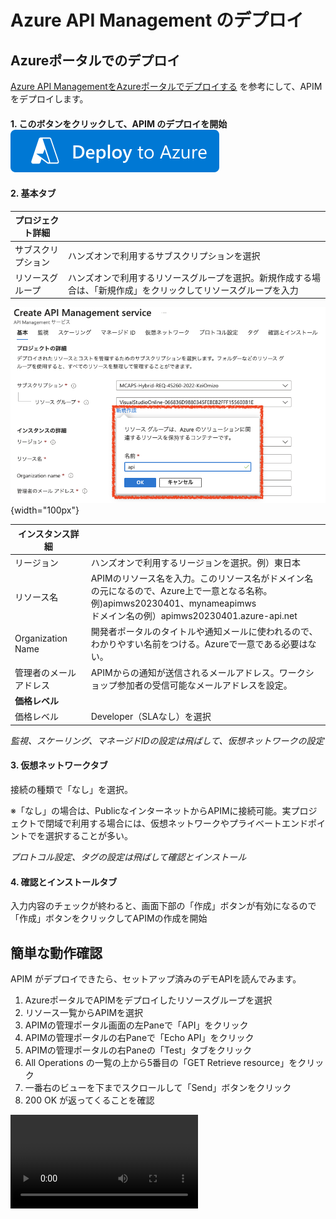 # Azure API Management のデプロイ

## Azureポータルでのデプロイ

[Azure API ManagementをAzureポータルでデプロイする](https://learn.microsoft.com/ja-jp/azure/api-management/get-started-create-service-instance) を参考にして、APIM をデプロイします。



#### 1. このボタンをクリックして、APIM のデプロイを開始　<a href="https://portal.azure.com/#create/Microsoft.ApiManagement"><img src="./images/deploytoazurebutton.svg" /></a>　

#### 2. 基本タブ

|プロジェクト詳細| |
|---|---|
|サブスクリプション| ハンズオンで利用するサブスクリプションを選択|
|リソースグループ|ハンズオンで利用するリソースグループを選択。新規作成する場合は、「新規作成」をクリックしてリソースグループを入力 |

![リソースグループ新規作成](images/new-rg.png){width="100px"}


|インスタンス詳細||
|---|---|
|リージョン|ハンズオンで利用するリージョンを選択。例）東日本|
|リソース名|APIMのリソース名を入力。このリソース名がドメイン名の元になるので、Azure上で一意となる名称。<br>例)apimws20230401、mynameapimws<br>ドメイン名の例）apimws20230401.azure-api.net|
|Organization Name|開発者ポータルのタイトルや通知メールに使われるので、わかりやすい名前をつける。Azureで一意である必要はない。|
|管理者のメールアドレス|APIMからの通知が送信されるメールアドレス。ワークショップ参加者の受信可能なメールアドレスを設定。|
|**価格レベル**||
|価格レベル|Developer（SLAなし）を選択|


*監視、スケーリング、マネージドIDの設定は飛ばして、仮想ネットワークの設定*

#### 3. 仮想ネットワークタブ
接続の種類で「なし」を選択。

※「なし」の場合は、PublicなインターネットからAPIMに接続可能。実プロジェクトで閉域で利用する場合には、仮想ネットワークやプライベートエンドポイントでを選択することが多い。

*プロトコル設定、タグの設定は飛ばして確認とインストール*

#### 4. 確認とインストールタブ
入力内容のチェックが終わると、画面下部の「作成」ボタンが有効になるので「作成」ボタンをクリックしてAPIMの作成を開始

## 簡単な動作確認

APIM がデプロイできたら、セットアップ済みのデモAPIを読んでみます。

1. AzureポータルでAPIMをデプロイしたリソースグループを選択
2. リソース一覧からAPIMを選択
3. APIMの管理ポータル画面の左Paneで「API」をクリック
4. APIMの管理ポータルの右Paneで「Echo API」をクリック
5. APIMの管理ポータルの右Paneの「Test」タブをクリック
6. All Operations の一覧の上から5番目の「GET Retrieve resource」をクリック
7. 一番右のビューを下までスクロールして「Send」ボタンをクリック
8. 200 OK が返ってくることを確認


<div><video controles src="https://user-images.githubusercontent.com/7894259/229988379-8db12a41-4ce5-4431-bbb0-89165c0a85da.mp4"></video></div>
